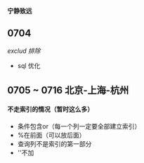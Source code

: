#### 宁静致远
## 0704
*exclud 排除*
* sql 优化
## 0705 ~ 0716 北京-上海-杭州
#### 不走索引的情况（暂时这么多）
* 条件包含or（每一个列一定要全部建立索引）
* %在前面（可以放后面）
* 查询列不是索引的第一部分
* ''不加

